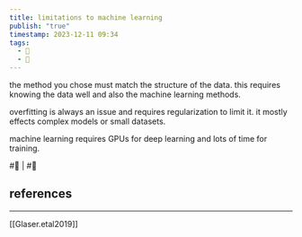 ```yaml
---
title: limitations to machine learning
publish: "true"
timestamp: 2023-12-11 09:34
tags:
  - 🥚
  - 🌱
---
```

the method you chose must match the structure of the data. this requires knowing the data well and also the machine learning methods. 

overfitting is always an issue and requires regularization to limit it. it mostly effects complex models or small datasets. 

machine learning requires GPUs for deep learning and lots of time for training.

#🥚 | #🌱 
## references
---
[[Glaser.etal2019]]